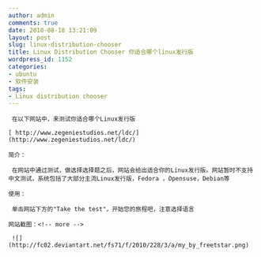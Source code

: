 ```yaml
---
author: admin
comments: true
date: 2010-08-18 13:21:09
layout: post
slug: linux-distribution-chooser
title: Linux Distribution Chooser 你适合哪个linux发行版
wordpress_id: 1152
categories:
- ubuntu
- 软件安装
tags:
- Linux distribution chooser
---
```


	 在以下网站中，来测试你适合哪个Linux发行版

	[ http://www.zegeniestudios.net/ldc/](http://www.zegeniestudios.net/ldc/)

	简介：

	 在网站中通过测试，做选择选择题之后，网站会给出适合你的Linux发行版。网站暂时不支持中文测试，系统包括了大部分主流Linux发行版，Fedora ，Opensuse，Debian等

	使用：

	 单击网站下方的"Take the test"，开始您的旅程吧，注意选择语言

	网站截图：<!-- more -->

	 ![](http://fc02.deviantart.net/fs71/f/2010/228/3/a/my_by_freetstar.png)

